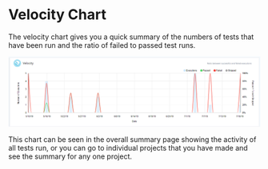# Velocity Chart

The velocity chart gives you a quick summary of the numbers of tests that have been run and the ratio of failed to passed test runs. 

![Velocity Chart](../../.gitbook/assets/image%20%28113%29.png)

This chart can be seen in the overall summary page showing the activity of all tests run, or you can go to individual projects that you have made and see the summary for any one project. 

